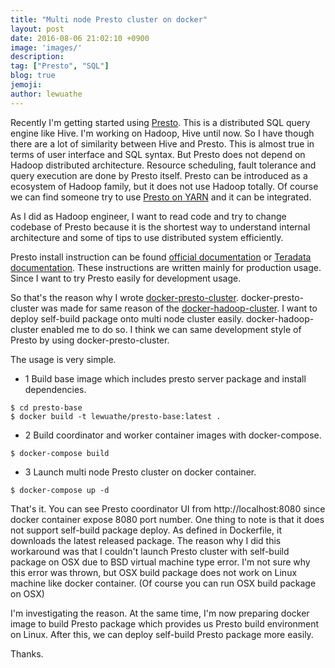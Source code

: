 ```yaml
---
title: "Multi node Presto cluster on docker"
layout: post
date: 2016-08-06 21:02:10 +0900
image: 'images/'
description:
tag: ["Presto", "SQL"]
blog: true
jemoji:
author: lewuathe
---
```


Recently I'm getting started using [Presto](http://prestodb.io). This is a distributed SQL query engine like Hive.
I'm working on Hadoop, Hive until now. So I have though there are a lot of similarity between Hive and Presto.
This is almost true in terms of user interface and SQL syntax. But Presto does not depend on Hadoop distributed
architecture. Resource scheduling, fault tolerance and query execution are done by Presto itself. Presto can be
introduced as a ecosystem of Hadoop family, but it does not use Hadoop totally. Of course we can find someone
try to use [Presto on YARN](http://teradata.github.io/presto/docs/141t/server-installation.html) and it can be
integrated.

<!-- more -->

As I did as Hadoop engineer, I want to read code and try to change codebase of Presto because it is the shortest way
to understand internal architecture and some of tips to use distributed system efficiently.

Presto install instruction can be found [official documentation](https://prestodb.io/docs/current/installation/deployment.html)
or [Teradata documentation](http://teradata.github.io/presto/docs/141t/server-installation.html). These instructions are written
mainly for production usage. Since I want to try Presto easily for development usage.

So that's the reason why I wrote [docker-presto-cluster](https://github.com/Lewuathe/docker-presto-cluster). docker-presto-cluster
was made for same reason of the [docker-hadoop-cluster](https://github.com/Lewuathe/docker-hadoop-cluster).
I want to deploy self-build package onto multi node cluster easily. docker-hadoop-cluster enabled me to do so. I think we can
same development style of Presto by using docker-presto-cluster.

The usage is very simple.

- 1 Build base image which includes presto server package and install dependencies.

```
$ cd presto-base
$ docker build -t lewuathe/presto-base:latest .
```

- 2 Build coordinator and worker container images with docker-compose.

```
$ docker-compose build
```

- 3 Launch multi node Presto cluster on docker container.

```
$ docker-compose up -d
```

That's it. You can see Presto coordinator UI from http://localhost:8080 since docker container expose 8080 port number.
One thing to note is that it does not support self-build package deploy. As defined in Dockerfile, it downloads the latest
released package. The reason why I did this workaround was that I couldn't launch Presto cluster with self-build package
on OSX due to BSD virtual machine type error. I'm not sure why this error was thrown, but OSX build package does not work
on Linux machine like docker container. (Of course you can run OSX build package on OSX)

I'm investigating the reason. At the same time, I'm now preparing docker image to build Presto package which provides us
Presto build environment on Linux. After this, we can deploy self-build Presto package more easily.

Thanks.
